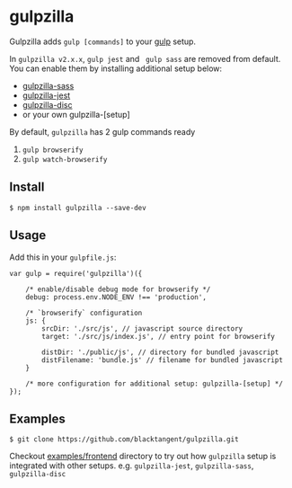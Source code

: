 # gulpzilla
Gulpzilla adds `gulp [commands]` to your [gulp](http://gulpjs.com/) setup.

In `gulpzilla v2.x.x`, `gulp jest` and ` gulp sass` are removed from default.   
You can enable them by installing additional setup below:  

- [gulpzilla-sass](https://github.com/blacktangent/gulpzilla-sass)  
- [gulpzilla-jest](https://github.com/blacktangent/gulpzilla-jest)  
- [gulpzilla-disc](https://github.com/blacktangent/gulpzilla-disc)  
- or your own gulpzilla-[setup]

By default, `gulpzilla` has 2 gulp commands ready  
1. `gulp browserify`  
2. `gulp watch-browserify`  

## Install

    $ npm install gulpzilla --save-dev   
    
## Usage          

Add this in your `gulpfile.js`:

```
var gulp = require('gulpzilla')({

	/* enable/disable debug mode for browserify */
	debug: process.env.NODE_ENV !== 'production',

	/* `browserify` configuration  
	js: {
        srcDir: './src/js', // javascript source directory
        target: './src/js/index.js', // entry point for browserify

        distDir: './public/js', // directory for bundled javascript
        distFilename: 'bundle.js' // filename for bundled javascript
    }
    
    /* more configuration for additional setup: gulpzilla-[setup] */
});
```

## Examples
```
$ git clone https://github.com/blacktangent/gulpzilla.git
```

Checkout [examples/frontend](https://github.com/blacktangent/gulpzilla/tree/master/examples/frontend) directory to try out how `gulpzilla` setup is integrated with other setups. e.g. `gulpzilla-jest`, `gulpzilla-sass`, `gulpzilla-disc`